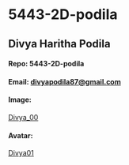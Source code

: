 # 5443-2D-podila

## Divya Haritha Podila
#### Repo: 5443-2D-podila
#### Email: divyapodila87@gmail.com
#### Image: 
[Divya_00](https://github.com/divyapodila/5443-2D-podila/blob/main/Divya_00.jpg)
#### Avatar:
[Divya01](https://github.com/divyapodila/5443-2D-podila/blob/main/Divya_01.jpg)

